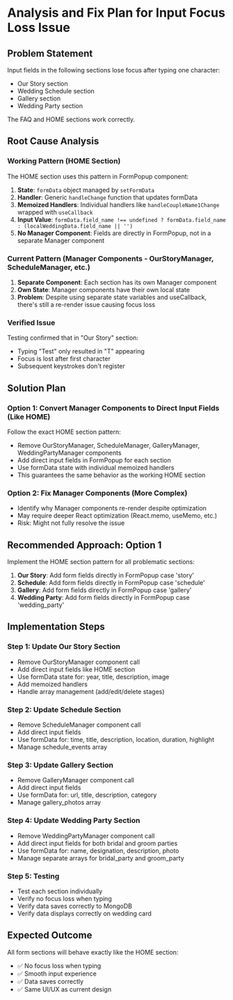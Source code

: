 # Analysis and Fix Plan for Input Focus Loss Issue

## Problem Statement
Input fields in the following sections lose focus after typing one character:
- Our Story section
- Wedding Schedule section
- Gallery section
- Wedding Party section

The FAQ and HOME sections work correctly.

## Root Cause Analysis

### Working Pattern (HOME Section)
The HOME section uses this pattern in FormPopup component:
1. **State**: `formData` object managed by `setFormData`
2. **Handler**: Generic `handleChange` function that updates formData
3. **Memoized Handlers**: Individual handlers like `handleCoupleName1Change` wrapped with `useCallback`
4. **Input Value**: `formData.field_name !== undefined ? formData.field_name : (localWeddingData.field_name || '')`
5. **No Manager Component**: Fields are directly in FormPopup, not in a separate Manager component

### Current Pattern (Manager Components - OurStoryManager, ScheduleManager, etc.)
1. **Separate Component**: Each section has its own Manager component
2. **Own State**: Manager components have their own local state
3. **Problem**: Despite using separate state variables and useCallback, there's still a re-render issue causing focus loss

### Verified Issue
Testing confirmed that in "Our Story" section:
- Typing "Test" only resulted in "T" appearing
- Focus is lost after first character
- Subsequent keystrokes don't register

## Solution Plan

### Option 1: Convert Manager Components to Direct Input Fields (Like HOME)
Follow the exact HOME section pattern:
- Remove OurStoryManager, ScheduleManager, GalleryManager, WeddingPartyManager components
- Add direct input fields in FormPopup for each section
- Use formData state with individual memoized handlers
- This guarantees the same behavior as the working HOME section

### Option 2: Fix Manager Components (More Complex)
- Identify why Manager components re-render despite optimization
- May require deeper React optimization (React.memo, useMemo, etc.)
- Risk: Might not fully resolve the issue

## Recommended Approach: Option 1

Implement the HOME section pattern for all problematic sections:

1. **Our Story**: Add form fields directly in FormPopup case 'story'
2. **Schedule**: Add form fields directly in FormPopup case 'schedule'
3. **Gallery**: Add form fields directly in FormPopup case 'gallery'
4. **Wedding Party**: Add form fields directly in FormPopup case 'wedding_party'

## Implementation Steps

### Step 1: Update Our Story Section
- Remove OurStoryManager component call
- Add direct input fields like HOME section
- Use formData state for: year, title, description, image
- Add memoized handlers
- Handle array management (add/edit/delete stages)

### Step 2: Update Schedule Section
- Remove ScheduleManager component call
- Add direct input fields
- Use formData for: time, title, description, location, duration, highlight
- Manage schedule_events array

### Step 3: Update Gallery Section
- Remove GalleryManager component call
- Add direct input fields
- Use formData for: url, title, description, category
- Manage gallery_photos array

### Step 4: Update Wedding Party Section
- Remove WeddingPartyManager component call
- Add direct input fields for both bridal and groom parties
- Use formData for: name, designation, description, photo
- Manage separate arrays for bridal_party and groom_party

### Step 5: Testing
- Test each section individually
- Verify no focus loss when typing
- Verify data saves correctly to MongoDB
- Verify data displays correctly on wedding card

## Expected Outcome
All form sections will behave exactly like the HOME section:
- ✅ No focus loss when typing
- ✅ Smooth input experience
- ✅ Data saves correctly
- ✅ Same UI/UX as current design
